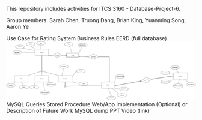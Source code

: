 This repository includes activities for ITCS 3160 - Database-Project-6.

Group members:
    Sarah Chen,
    Truong Dang,
    Brian King,
    Yuanming Song,
    Aaron Ye

Use Case for Rating System
Business Rules
EERD (full database)![](ProjectEERD.png)
MySQL Queries
Stored Procedure
Web/App Implementation (Optional) or Description of Future Work
MySQL dump
PPT Video (link)
